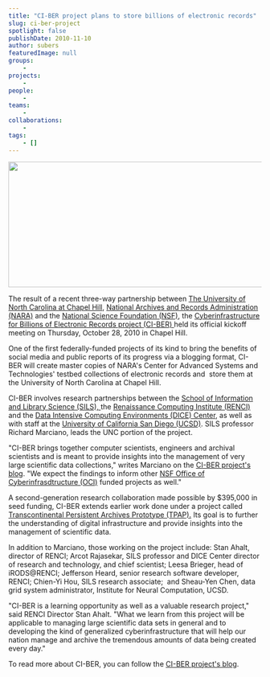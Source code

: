 ```yaml
---
title: "CI-BER project plans to store billions of electronic records"
slug: ci-ber-project
spotlight: false
publishDate: 2010-11-10
author: subers
featuredImage: null
groups:
    - 
projects:
    - 
people:
    - 
teams: 
    - 
collaborations:
    - 
tags:
    - []
---
```

<a href="http://www.renci.org/wp-content/uploads/2010/11/sils-logo.jpg"><img class="alignnone size-full wp-image-6508" title="sils-logo" src="http://www.renci.org/wp-content/uploads/2010/11/sils-logo.jpg" alt="" width="630" height="250" /></a>

The result of a recent three-way partnership between <a href="http://www.unc.edu">The University of North Carolina at Chapel Hill</a>, <a href="http://www.archives.gov/">National Archives and Records Administration (NARA)</a> and the <a href="http://www.nsf.gov/dir/index.jsp?org=OCI">National Science Foundation (NSF)</a>, the <a href="http://ci-ber.blogspot.com/p/about-ci-ber.html">Cyberinfrastructure for Billions of Electronic Records project (CI-BER) </a>held its official kickoff meeting on Thursday, October 28, 2010 in Chapel Hill.

One of the first federally-funded projects of its kind to bring the benefits of social media and public reports of its progress via a blogging format, CI-BER will create master copies of NARA's Center for Advanced Systems and Technologies' testbed collections of electronic records and  store them at the University of North Carolina at Chapel Hill.<!--more-->

CI-BER involves research partnerships between the <a href="http://sils.unc.edu/">School of Information and Library Science (SILS), </a>the <a href="http://renci.org/">Renaissance Computing Institute (RENCI)</a> and the <a href="http://dice.unc.edu/">Data Intensive Computing Environments (DICE) Center</a>, as well as with staff at the <a href="http://www.ucsd.edu/">University of California San Diego (UCSD)</a>. SILS professor Richard Marciano, leads the UNC portion of the project.

"CI-BER brings together computer scientists, engineers and archival scientists and is meant to provide insights into the management of very large scientific data collections," writes Marciano on the <a href="http://ci-ber.blogspot.com/p/about-bloggers.html">CI-BER project's blo</a><a href="http://ci-ber.blogspot.com/p/about-bloggers.html">g</a>. "We expect the findings to inform other <a href="http://www.nsf.gov/dir/index.jsp?org=OCI">NSF Office of Cyberinfrasdtructure (OCI)</a> funded projects as well."

A second-generation research collaboration made possible by $395,000 in seed funding, CI-BER extends earlier work done under a project called <a href="https://ils.unc.edu/digccurr2009/1c-moore.pdf">Transcontinental Persistent Archives Prototype (TPAP).</a> Its goal is to further the understanding of digital infrastructure and provide insights into the management of scientific data.

In addition to Marciano, those working on the project include: Stan Ahalt, director of RENCI; Arcot Rajasekar, SILS professor and DICE Center director of research and technology, and chief scientist; Leesa Brieger, head of iRODS@RENCI; Jefferson Heard, senior research software developer, RENCI; Chien-Yi Hou, SILS research associate;  and Sheau-Yen Chen, data grid system administrator, Institute for Neural Computation, UCSD.

"CI-BER is a learning opportunity as well as a valuable research project," said RENCI Director Stan Ahalt. "What we learn from this project will be applicable to managing large scientific data sets in general and to developing the kind of generalized cyberinfrastructure that will help our nation manage and archive the tremendous amounts of data being created every day."

To read more about CI-BER, you can follow the <a href="http://ci-ber.blogspot.com/" target="_blank" rel="noopener">CI-BER project's blog</a>.
